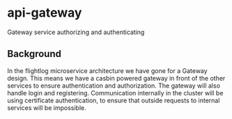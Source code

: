 # api-gateway
Gateway service authorizing and authenticating

## Background
In the flightlog microservice architecture we have gone for a Gateway design. This means we have a casbin powered gateway in front of the other services to ensure authentication and authorization.
The gateway will also handle login and registering. Communication internally in the cluster will be using certificate authentication, to ensure that outside requests to internal services will be impossible.
